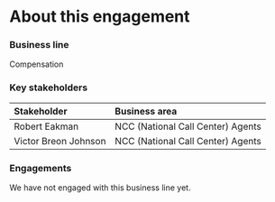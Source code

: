 # About this engagement

### Business line

Compensation

### Key stakeholders

|Stakeholder|Business area|
|:--|:--|
|Robert Eakman|NCC (National Call Center) Agents|
|Victor Breon Johnson|NCC (National Call Center) Agents|

### Engagements

We have not engaged with this business line yet.
